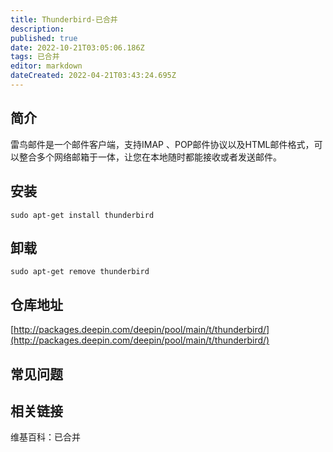 ```yaml
---
title: Thunderbird-已合并
description: 
published: true
date: 2022-10-21T03:05:06.186Z
tags: 已合并
editor: markdown
dateCreated: 2022-04-21T03:43:24.695Z
---
```


## 简介

雷鸟邮件是一个邮件客户端，支持IMAP 、POP邮件协议以及HTML邮件格式，可以整合多个网络邮箱于一体，让您在本地随时都能接收或者发送邮件。

## 安装

`sudo apt-get install thunderbird`

## 卸载

`sudo apt-get remove thunderbird`

## 仓库地址

[http://packages.deepin.com/deepin/pool/main/t/thunderbird/](http://packages.deepin.com/deepin/pool/main/t/thunderbird/)


## 常见问题


## 相关链接

维基百科：已合并